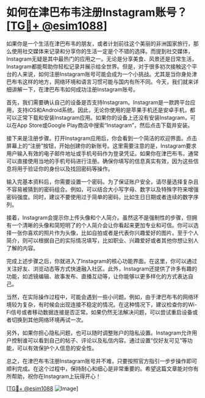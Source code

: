 # 如何在津巴布韦注册Instagram账号？[[TG💪+ @esim1088](https://t.me/s/esim1088)]

如果你是一个生活在津巴布韦的朋友，或者计划前往这个美丽的非洲国家旅行，那么使用社交媒体来记录和分享你的生活一定是个不错的选择。而提到社交媒体，Instagram无疑是其中最热门的应用之一。无论是分享美食、风景还是日常生活，Instagram都能帮助你轻松记录并展示给全世界。但是，对于很多初次接触这个平台的人来说，如何注册Instagram账号可能会成为一个小挑战。尤其是当你身处津巴布韦这样的地方，网络环境和语言习惯可能与国内有所不同。今天，我们就来详细讲解一下，在津巴布韦如何成功注册Instagram账号。

首先，我们需要确认自己的设备是否支持Instagram。Instagram是一款跨平台应用，支持iOS和Android系统。因此，无论你使用的是苹果手机还是安卓手机，都可以正常下载和安装Instagram应用。如果你的设备上还没有安装Instagram，可以在App Store或Google Play商店中搜索“Instagram”，然后点击下载并安装。

接下来是注册步骤。打开Instagram应用后，你会看到一个简洁的欢迎界面。点击屏幕上的“注册”按钮，开始创建你的新账号。这里需要注意的是，Instagram要求用户输入有效的电子邮件地址或手机号码作为登录凭证。如果你在津巴布韦，通常可以直接使用当地的手机号码进行注册。确保你填写的信息真实有效，因为这些信息将用于验证你的身份以及找回密码等操作。

输入完基本资料后，你需要设置一个密码。为了保证账户安全，请尽量选择复杂且不容易被猜到的密码组合。例如，可以结合大小写字母、数字以及特殊字符来增强密码强度。同时，建议不要使用过于简单的密码，比如生日日期或者连续的数字序列。

接着，Instagram会提示你上传头像和个人简介。虽然这不是强制性的步骤，但拥有一个清晰的头像和简短明了的个人简介会让你看起来更加专业和可信。你可以选择一张你喜欢的照片作为头像，比如自拍或者是代表你兴趣爱好的图片。至于个人简介，则可以根据自己的实际情况填写，比如职业、兴趣爱好或者其他你想让别人了解的内容。

完成上述步骤之后，你就进入了Instagram的核心功能界面。在这里，你可以通过关注好友、浏览动态等方式快速融入社区。此外，Instagram还提供了许多有趣的功能，如滤镜编辑、故事发布、直播互动等，让你能够以更多样化的方式表达自己。

当然，在实际操作过程中，可能会遇到一些小问题。例如，由于津巴布韦的网络环境较为复杂，有时候会出现连接不稳定的情况。在这种情况下，建议检查你的Wi-Fi信号或者移动数据连接是否正常。如果仍然无法解决问题，可以尝试重启设备或者切换到其他网络环境再试一次。

另外，如果你担心隐私问题，也可以随时调整账户的隐私设置。Instagram允许用户控制谁可以看到自己的帖子、评论以及私信内容。通过设置“仅好友可见”等功能，可以有效保护个人信息的安全性。

总之，在津巴布韦注册Instagram账号并不难，只要按照官方指引一步步操作即可顺利完成。在这个过程中，保持耐心和细心是非常重要的。希望这篇文章能对你有所帮助，祝你在Instagram上玩得开心！

[[TG💪+ @esim1088](https://t.me/s/esim1088) ![Image](https://i.postimg.cc/4NQfJmqS/Snipaste-2025-05-13-00-14-12.png)]